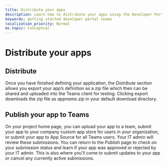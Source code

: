 ```yaml
---
title: Distribute your apps
description: Learn how to distribute your apps using the Developer Portal for Microsoft Teams.
keywords: getting started developer portal teams
localization_priority: Normal
ms.topic: Conceptual
---
```


# Distribute your apps

## Distribute

Once you have finished defining your application, the *Distribute* section allows you export your app’s definition as a zip file which then can be shared and uploaded into the Teams client for testing. Clicking export downloads the zip file as *appname.zip* in your default download directory.

## Publish your app to Teams

On your project home page, you can upload your app to a team, submit your app to your company custom app store for users in your organization, or submit your app to App Source for all Teams users. Your IT admin will review these submissions. You can return to the *Publish* page to check on your submission status and learn if your app was approved or rejected by your IT admin. This is also where you'll come to submit updates to your app or cancel any currently active submissions.
